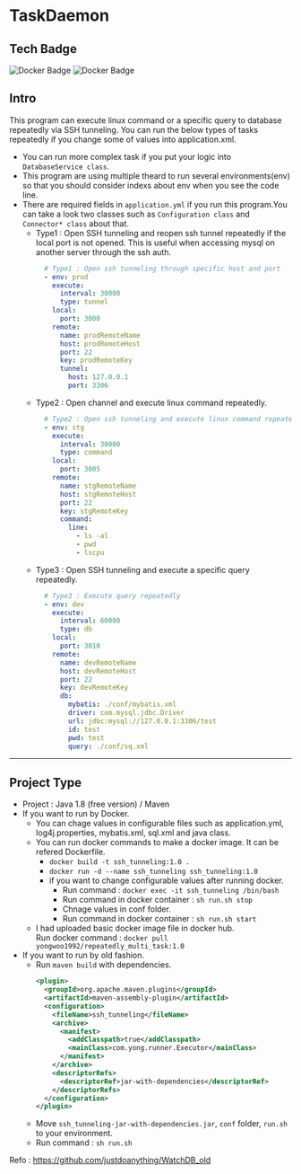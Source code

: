 # TaskDaemon
## Tech Badge
![Docker Badge](https://img.shields.io/badge/JAVA-red?style=for-the-badge&logo=java&logoColor=white)
![Docker Badge](https://img.shields.io/badge/Docker-2CA5E0?style=for-the-badge&logo=docker&logoColor=white)
## Intro
This program can execute linux command or a specific query to database repeatedly via SSH tunneling. 
You can run the below types of tasks repeatedly if you change some of values into application.xml.
  - You can run more complex task if you put your logic into `DatabaseService class`.
  - This program are using multiple theard to run several environments(env) so that you should consider indexs about env when you see the code line.
  - There are required fields in `application.yml` if you run this program.You can take a look two classes such as `Configuration class` and `Connector* class` about that.
    - Type1 : Open SSH tunneling and reopen ssh tunnel repeatedly if the local port is not opened. This is useful when accessing mysql on another server through the ssh auth.
      ```yml
        # Type1 : Open ssh tunneling through specific host and port
        - env: prod
          execute:
            interval: 30000
            type: tunnel 
          local:
            port: 3000
          remote:
            name: prodRemoteName
            host: prodRemoteHost
            port: 22
            key: prodRemoteKey
            tunnel: 
              host: 127.0.0.1
              port: 3306
      ```
    - Type2 : Open channel and execute linux command repeatedly.
      ```yml
        # Type2 : Open ssh tunneling and execute linux command repeatedly
        - env: stg
          execute:
            interval: 30000
            type: command
          local:
            port: 3005
          remote:
            name: stgRemoteName
            host: stgRemoteHost
            port: 22
            key: stgRemoteKey
            command:
              line:
                - ls -al
                - pwd
                - lscpu
      ```
    - Type3 : Open SSH tunneling and execute a specific query repeatedly.
      ```yml
        # Type3 : Execute query repeatedly
        - env: dev
          execute:
            interval: 60000
            type: db
          local:
            port: 3010
          remote:
            name: devRemoteName
            host: devRemoteHost
            port: 22
            key: devRemoteKey
            db: 
              mybatis: ./conf/mybatis.xml
              driver: com.mysql.jdbc.Driver
              url: jdbc:mysql://127.0.0.1:3306/test
              id: test
              pwd: test
              query: ./conf/sq.xml
      ```
---
## Project Type
- Project : Java 1.8 (free version) / Maven
- If you want to run by Docker.
  - You can chage values in configurable files such as application.yml, log4j.properties, mybatis.xml, sql.xml and java class.
  - You can run docker commands to make a docker image.
    It can be refered Dockerfile.
    - `docker build -t ssh_tunneling:1.0 .`
    - `docker run -d --name ssh_tunneling ssh_tunneling:1.0`
    - if you want to change configurable values after running docker.
      - Run command : `docker exec -it ssh_tunneling /bin/bash`
      - Run command in docker container : `sh run.sh stop`
      - Chnage values in conf folder.
      - Run command in docker container : `sh run.sh start`
  - I had uploaded basic docker image file in docker hub.\
    Run docker command : `docker pull yongwoo1992/repeatedly_multi_task:1.0`
- If you want to run by old fashion.
  - Run `maven build` with dependencies.
    ```xml
    <plugin>
      <groupId>org.apache.maven.plugins</groupId>
      <artifactId>maven-assembly-plugin</artifactId>
      <configuration>
        <fileName>ssh_tunneling</fileName>
        <archive>
          <manifest>
            <addClasspath>true</addClasspath>
            <mainClass>com.yong.runner.Executor</mainClass>
          </manifest>
        </archive>
        <descriptorRefs>
          <descriptorRef>jar-with-dependencies</descriptorRef>
        </descriptorRefs>
      </configuration>
    </plugin>
    ```
  - Move `ssh_tunneling-jar-with-dependencies.jar`, `conf` folder, `run.sh` to your environment.
  - Run command : `sh run.sh`

Refo : https://github.com/justdoanything/WatchDB_old
